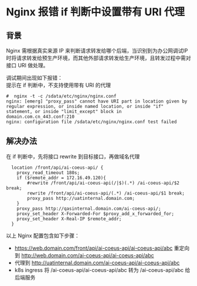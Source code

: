 # Nginx 报错 if 判断中设置带有 URI 代理
## 背景
Nginx 需根据真实来源 IP 来判断请求转发给哪个后端，当识别到为办公网调试IP时将请求转发给预生产环境，而其他外部请求转发给生产环境，且转发过程中需对接口 URI 做处理。</br>

调试期间出现如下报错：</br>
提示在 if 判断中，不支持使用带有 URI 的代理
```
#  nginx -t -c /sdata/etc/nginx/nginx.conf
nginx: [emerg] "proxy_pass" cannot have URI part in location given by regular expression, or inside named location, or inside "if" statement, or inside "limit_except" block in domain.com.cn_443.conf:210
nginx: configuration file /sdata/etc/nginx/nginx.conf test failed
```

## 解决办法
在 if 判断中，先将接口 rewrite 到目标接口，再做域名代理
```
  location /front/api/ai-coeus-api/ {
    proxy_read_timeout 180s;
    if ($remote_addr = 172.16.49.120){
        #rewrite /front/api/ai-coeus-api(/|$)(.*) /ai-coeus-api/$2 break;
        rewrite /front/api/ai-coeus-api/(.*) /ai-coeus-api/$1 break;
        proxy_pass http://uatinternal.domain.com;
    }
    proxy_pass http://qasinternal.domain.com/ai-coeus-api/;
    proxy_set_header X-Forwarded-For $proxy_add_x_forwarded_for;
    proxy_set_header X-Real-IP $remote_addr;
  }
```
以上 Nginx 配置包含如下步骤：
* https://web.domain.com/front/api/ai-coeus-api/ai-coeus-api/abc 重定向到 http://web.domain.com/ai-coeus-api/ai-coeus-api/abc
* 代理到  http://uatinternal.domain.com/ai-coeus-api/ai-coeus-api/abc 
* k8s ingress 将  /ai-coeus-api/ai-coeus-api/abc 转为 /ai-coeus-api/abc 给后端服务
